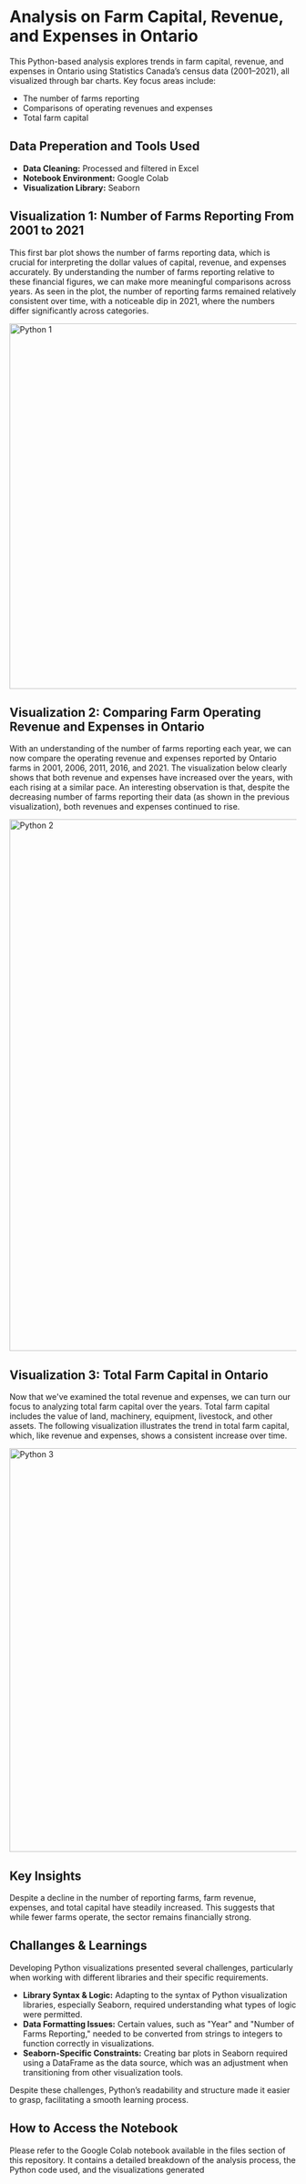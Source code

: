 # Analysis on Farm Capital, Revenue, and Expenses in Ontario 

This Python-based analysis explores trends in farm capital, revenue, and expenses in Ontario using Statistics Canada’s census data (2001–2021), all visualized through bar charts. Key focus areas include:

- The number of farms reporting
- Comparisons of operating revenues and expenses
- Total farm capital

## Data Preperation and Tools Used

- **Data Cleaning:** Processed and filtered in Excel
- **Notebook Environment:** Google Colab
- **Visualization Library:** Seaborn

## Visualization 1: Number of Farms Reporting From 2001 to 2021
This first bar plot shows the number of farms reporting data, which is crucial for interpreting the dollar values of capital, revenue, and expenses accurately. By understanding the number of farms reporting relative to these financial figures, we can make more meaningful comparisons across years. As seen in the plot, the number of reporting farms remained relatively consistent over time, with a noticeable dip in 2021, where the numbers differ significantly across categories. 

<img width="642" alt="Python 1" src="https://github.com/user-attachments/assets/5de6f032-5b28-4e29-b484-0682d70134d7" />


## Visualization 2: Comparing Farm Operating Revenue and Expenses in Ontario
With an understanding of the number of farms reporting each year, we can now compare the operating revenue and expenses reported by Ontario farms in 2001, 2006, 2011, 2016, and 2021. The visualization below clearly shows that both revenue and expenses have increased over the years, with each rising at a similar pace. An interesting observation is that, despite the decreasing number of farms reporting their data (as shown in the previous visualization), both revenues and expenses continued to rise.

<img width="934" alt="Python 2" src="https://github.com/user-attachments/assets/058ca618-5406-4c06-b1fe-55d2b978d701" />


## Visualization 3: Total Farm Capital in Ontario
Now that we've examined the total revenue and expenses, we can turn our focus to analyzing total farm capital over the years. Total farm capital includes the value of land, machinery, equipment, livestock, and other assets. The following visualization illustrates the trend in total farm capital, which, like revenue and expenses, shows a consistent increase over time.

<img width="709" alt="Python 3" src="https://github.com/user-attachments/assets/dee95b33-fca9-49fd-ba2b-b648b0f13528" />

## Key Insights
Despite a decline in the number of reporting farms, farm revenue, expenses, and total capital have steadily increased. This suggests that while fewer farms operate, the sector remains financially strong.

## Challanges & Learnings

Developing Python visualizations presented several challenges, particularly when working with different libraries and their specific requirements.

- **Library Syntax & Logic:** Adapting to the syntax of Python visualization libraries, especially Seaborn, required understanding what types of logic were permitted.
- **Data Formatting Issues:** Certain values, such as "Year" and "Number of Farms Reporting," needed to be converted from strings to integers to function correctly in visualizations.
- **Seaborn-Specific Constraints:** Creating bar plots in Seaborn required using a DataFrame as the data source, which was an adjustment when transitioning from other visualization tools.

Despite these challenges, Python’s readability and structure made it easier to grasp, facilitating a smooth learning process. 

## How to Access the Notebook
Please refer to the Google Colab notebook available in the files section of this repository. It contains a detailed breakdown of the analysis process, the Python code used, and the visualizations generated
